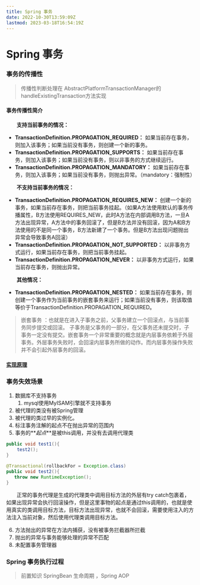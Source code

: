 ```yaml
---
title: Spring 事务
date: 2022-10-30T13:59:09Z
lastmod: 2023-03-18T16:54:19Z
---
```


# Spring 事务

### 

### 事务的传播性

> 传播性判断处理在 AbstractPlatformTransactionManager的handleExistingTransaction方法实现

#### 事务传播性简介

　　**支持当前事务的情况：**

- **TransactionDefinition.PROPAGATION_REQUIRED：** 如果当前存在事务，则加入该事务；如果当前没有事务，则创建一个新的事务。
- **TransactionDefinition.PROPAGATION_SUPPORTS：** 如果当前存在事务，则加入该事务；如果当前没有事务，则以非事务的方式继续运行。
- **TransactionDefinition.PROPAGATION_MANDATORY：** 如果当前存在事务，则加入该事务；如果当前没有事务，则抛出异常。（mandatory：强制性）

　　**不支持当前事务的情况：**

- **TransactionDefinition.PROPAGATION_REQUIRES_NEW：** 创建一个新的事务，如果当前存在事务，则把当前事务挂起。（如果A方法使用默认的事务传播属性，B方法使用REQUIRES_NEW，此时A方法在内部调用B方法，一旦A方法出现异常，A方法中的事务回滚了，但是B方法并没有回滚，因为A和B方法使用的不是同一个事务，B方法新建了一个事务。但是B方法出现问题抛出异常会导致事务A回滚）
- **TransactionDefinition.PROPAGATION_NOT_SUPPORTED：** 以非事务方式运行，如果当前存在事务，则把当前事务挂起。
- **TransactionDefinition.PROPAGATION_NEVER：** 以非事务方式运行，如果当前存在事务，则抛出异常。

　　**其他情况：**

- **TransactionDefinition.PROPAGATION_NESTED：** 如果当前存在事务，则创建一个事务作为当前事务的嵌套事务来运行；如果当前没有事务，则该取值等价于TransactionDefinition.PROPAGATION_REQUIRED。

> 嵌套事务 ：也就是在进入子事务之前，父事务建立一个回滚点，与当前事务同步提交或回滚。 子事务是父事务的一部分，在父事务还未提交时，子事务一定没有提交。嵌套事务一个非常重要的概念就是内层事务依赖于外层事务。外层事务失败时，会回滚内层事务所做的动作。而内层事务操作失败并不会引起外层事务的回滚。

#### [实现原理](siyuan://blocks/20230318165118-c14byj8)

### 事务失效场景

1. 数据库不支持事务
   1. mysql使用MyISAM引擎就不支持事务
2. 被代理的类没有被Spring管理
3. 被代理的类过早的实例化。
4. 标注事务注解的起点不在抛出异常的范围内
5. 事务的**_起点_**是被this调用，并没有去调用代理类

```java
public void test1(){
    test2();
}
 
@Transactional(rollbackFor = Exception.class)
public void test2(){
   throw new RuntimeException();
}
```

　　正常的事务代理是生成的代理类中调用目标方法的外层有try catch包裹着，如果出现异常会执行回滚操作，但是这里事物的起点是通过this调用的，也就是使用真实的类调用目标方法，目标方法出现异常，也就不会回滚，需要使用注入的方法注入当前对象，然后使用代理类调用目标方法。

6. 方法抛出的异常在方法内捕获，没有被事务拦截器所拦截
7. 抛出的异常与事务能够处理的异常不匹配
8. 未配置事务管理器

### Spring 事务执行过程

> 前置知识 SpringBean 生命周期 ，Spring AOP
